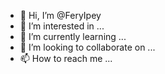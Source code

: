 - 👋 Hi, I’m @FeryIpey
- 👀 I’m interested in ...
- 🌱 I’m currently learning ...
- 💞️ I’m looking to collaborate on ...
- 📫 How to reach me ...

<!---
FeryIpey/FeryIpey is a ✨ special ✨ repository because its `README.md` (this file) appears on your GitHub profile.
You can click the Preview link to take a look at your changes.
--->
